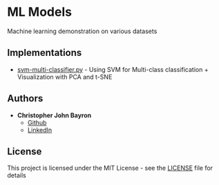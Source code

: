 # ML Models

Machine learning demonstration on various datasets

## Implementations
* [svm-multi-classifier.py](svm-multi-classifier.py) - Using SVM for Multi-class classification + Visualization with PCA and t-SNE

## Authors

* **Christopher John Bayron**
    * [Github](https://github.com/cjbayron)
    * [LinkedIn](https://www.linkedin.com/in/christopher-john-bayron)

## License

This project is licensed under the MIT License - see the [LICENSE](LICENSE) file for details